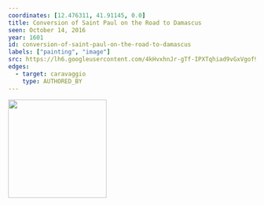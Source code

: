 ```yaml
---
coordinates: [12.476311, 41.91145, 0.0]
title: Conversion of Saint Paul on the Road to Damascus
seen: October 14, 2016
year: 1601
id: conversion-of-saint-paul-on-the-road-to-damascus
labels: ["painting", "image"]
src: https://lh6.googleusercontent.com/4kHvxhnJr-gTf-IPXTqhiad9vGxVgof9JUWX-IIdQ_cxngQSURibKpGj9DXL9UAtd4wNpcgV_lUtzLwfyaQ_alG6ZeUxu4vaWzg776P0QXp7zPfJfAitHctfVnICjLGj
edges:
  - target: caravaggio
    type: AUTHORED_BY
---
```


<img src="https://lh6.googleusercontent.com/4kHvxhnJr-gTf-IPXTqhiad9vGxVgof9JUWX-IIdQ_cxngQSURibKpGj9DXL9UAtd4wNpcgV_lUtzLwfyaQ_alG6ZeUxu4vaWzg776P0QXp7zPfJfAitHctfVnICjLGj" height="200" width="auto" />